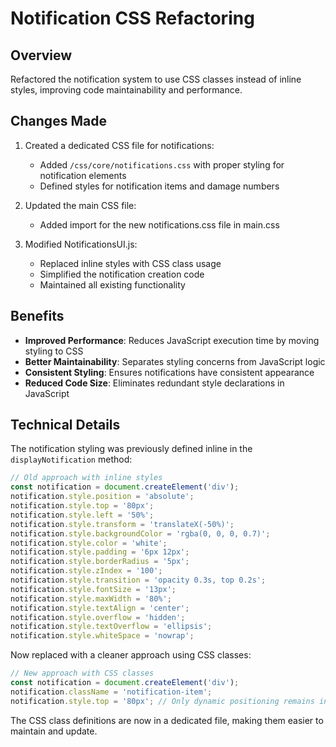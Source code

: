 # Notification CSS Refactoring

## Overview
Refactored the notification system to use CSS classes instead of inline styles, improving code maintainability and performance.

## Changes Made

1. Created a dedicated CSS file for notifications:
   - Added `/css/core/notifications.css` with proper styling for notification elements
   - Defined styles for notification items and damage numbers

2. Updated the main CSS file:
   - Added import for the new notifications.css file in main.css

3. Modified NotificationsUI.js:
   - Replaced inline styles with CSS class usage
   - Simplified the notification creation code
   - Maintained all existing functionality

## Benefits

- **Improved Performance**: Reduces JavaScript execution time by moving styling to CSS
- **Better Maintainability**: Separates styling concerns from JavaScript logic
- **Consistent Styling**: Ensures notifications have consistent appearance
- **Reduced Code Size**: Eliminates redundant style declarations in JavaScript

## Technical Details

The notification styling was previously defined inline in the `displayNotification` method:

```javascript
// Old approach with inline styles
const notification = document.createElement('div');
notification.style.position = 'absolute';
notification.style.top = '80px';
notification.style.left = '50%';
notification.style.transform = 'translateX(-50%)';
notification.style.backgroundColor = 'rgba(0, 0, 0, 0.7)';
notification.style.color = 'white';
notification.style.padding = '6px 12px';
notification.style.borderRadius = '5px';
notification.style.zIndex = '100';
notification.style.transition = 'opacity 0.3s, top 0.2s';
notification.style.fontSize = '13px';
notification.style.maxWidth = '80%';
notification.style.textAlign = 'center';
notification.style.overflow = 'hidden';
notification.style.textOverflow = 'ellipsis';
notification.style.whiteSpace = 'nowrap';
```

Now replaced with a cleaner approach using CSS classes:

```javascript
// New approach with CSS classes
const notification = document.createElement('div');
notification.className = 'notification-item';
notification.style.top = '80px'; // Only dynamic positioning remains in JS
```

The CSS class definitions are now in a dedicated file, making them easier to maintain and update.
